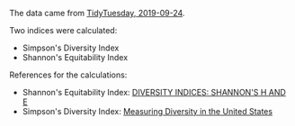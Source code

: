 The data came from [TidyTuesday, 2019-09-24]().

Two indices were calculated:

- Simpson's Diversity Index
- Shannon's Equitability Index

References for the calculations:

- Shannon's Equitability Index: [DIVERSITY INDICES: SHANNON'S H AND E](http://www.tiem.utk.edu/~gross/bioed/bealsmodules/shannonDI.html)
- Simpson's Diversity Index: [Measuring Diversity in the United States](https://www.csun.edu/~hcmth031/MDITUS.pdf)